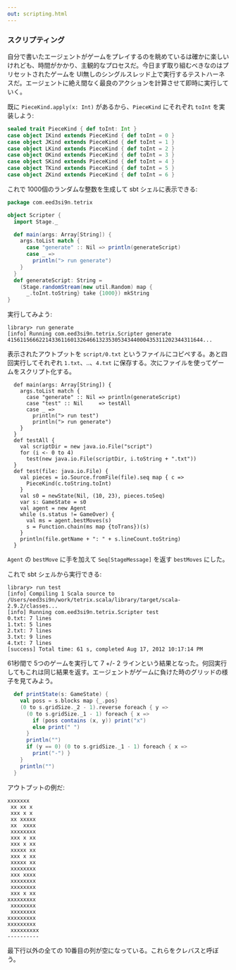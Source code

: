 ```yaml
---
out: scripting.html
---
```


### スクリプティング

自分で書いたエージェントがゲームをプレイするのを眺めているは確かに楽しいけれども、時間がかかり、主観的なプロセスだ。今日まず取り組むべきなのはプリセットされたゲームを UI無しのシングルスレッド上で実行するテストハーネスだ。エージェントに絶え間なく最良のアクションを計算させて即時に実行していく。

既に `PieceKind.apply(x: Int)` があるから、`PieceKind` にそれぞれ `toInt` を実装しよう:

```scala
sealed trait PieceKind { def toInt: Int }
case object IKind extends PieceKind { def toInt = 0 }
case object JKind extends PieceKind { def toInt = 1 }
case object LKind extends PieceKind { def toInt = 2 }
case object OKind extends PieceKind { def toInt = 3 }
case object SKind extends PieceKind { def toInt = 4 }
case object TKind extends PieceKind { def toInt = 5 }
case object ZKind extends PieceKind { def toInt = 6 }
```

これで 1000個のランダムな整数を生成して sbt シェルに表示できる:

```scala
package com.eed3si9n.tetrix

object Scripter {
  import Stage._

  def main(args: Array[String]) {
    args.toList match {
      case "generate" :: Nil => println(generateScript)
      case _ =>
        println("> run generate")
    }
  }
  def generateScript: String =
    (Stage.randomStream(new util.Random) map {
      _.toInt.toString} take {1000}) mkString
}
```

実行してみよう:

```
library> run generate
[info] Running com.eed3si9n.tetrix.Scripter generate
41561156662214336116013264661323530534344000435311202344311644...
```

表示されたアウトプットを `script/0.txt` というファイルにコピペする。あと四回実行してそれぞれ `1.txt`、..、`4.txt` に保存する。次にファイルを使ってゲームをスクリプト化する。

```
  def main(args: Array[String]) {
    args.toList match {
      case "generate" :: Nil => println(generateScript)
      case "test" :: Nil     => testAll
      case _ =>
        println("> run test")
        println("> run generate")
    }
  }
  def testAll {
    val scriptDir = new java.io.File("script")
    for (i <- 0 to 4)
      test(new java.io.File(scriptDir, i.toString + ".txt"))
  }
  def test(file: java.io.File) {
    val pieces = io.Source.fromFile(file).seq map { c =>
      PieceKind(c.toString.toInt)
    }
    val s0 = newState(Nil, (10, 23), pieces.toSeq)
    var s: GameState = s0
    val agent = new Agent
    while (s.status != GameOver) {
      val ms = agent.bestMoves(s)
      s = Function.chain(ms map {toTrans})(s)
    }
    println(file.getName + ": " + s.lineCount.toString)
  }
```

`Agent` の `bestMove` に手を加えて `Seq[StageMessage]` を返す `bestMoves` にした。

これで sbt シェルから実行できる:

```
library> run test
[info] Compiling 1 Scala source to /Users/eed3si9n/work/tetrix.scala/library/target/scala-2.9.2/classes...
[info] Running com.eed3si9n.tetrix.Scripter test
0.txt: 7 lines
1.txt: 5 lines
2.txt: 7 lines
3.txt: 9 lines
4.txt: 7 lines
[success] Total time: 61 s, completed Aug 17, 2012 10:17:14 PM
```

61秒間で 5つのゲームを実行して 7 +/- 2 ラインという結果となった。何回実行してもこれは同じ結果を返す。エージェントがゲームに負けた時のグリッドの様子を見てみよう。

```scala
  def printState(s: GameState) {
    val poss = s.blocks map {_.pos}
    (0 to s.gridSize._2 - 1).reverse foreach { y =>
      (0 to s.gridSize._1 - 1) foreach { x =>
        if (poss contains (x, y)) print("x")
        else print(" ")
      }
      println("")
      if (y == 0) (0 to s.gridSize._1 - 1) foreach { x =>
        print("-") }
    }
    println("")
  }
```

アウトプットの例だ:

```
xxxxxxx   
 xx xx x  
 xxx x x  
 xx xxxxx 
 xx  xxxx 
 xxxxxxxx 
 xxx x xx 
 xxx x xx 
 xxxxx xx 
 xxx x xx 
 xxxxx xx 
 xxxxxxxx 
 xxx xxxx 
 xxxxxxxx 
 xxxxxxxx 
 xxx x xx 
xxxxxxxxx 
 xxxxxxxx 
 xxxxxxxx 
xxxxxxxxx 
xxxxxxxxx 
 xxxxxxxxx
----------
```

最下行以外の全ての 10番目の列が空になっている。これらをクレバスと呼ぼう。

